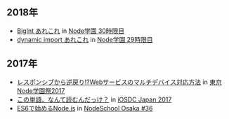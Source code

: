 ## 2018年

* [BigInt あれこれ](20180427-tng-30.html) in [Node学園 30時限目](https://nodejs.connpass.com/event/83639/)
* [dynamic import あれこれ](20180222-nodeschool-29.html) in [Node学園 29時限目](https://nodejs.connpass.com/event/78902/)

## 2017年

* [レスポンシブから逆戻り!?Webサービスのマルチデバイス対応方法](20171126-nodefest-2017.html) in [東京Node学園祭2017](http://nodefest.jp/2017/)
* [この単語、なんて読むんだっけ？](20170916-iosdc-japan-2017.html) in [iOSDC Japan 2017](https://iosdc.jp/2017/)
* [ES6で始めるNode.js](20170709-nodeschool-osaka-36.html) in [NodeSchool Osaka #36](https://nodejs.connpass.com/event/60303/)
